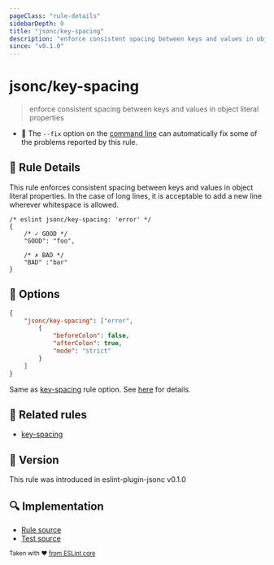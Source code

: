 ```yaml
---
pageClass: "rule-details"
sidebarDepth: 0
title: "jsonc/key-spacing"
description: "enforce consistent spacing between keys and values in object literal properties"
since: "v0.1.0"
---
```


# jsonc/key-spacing

> enforce consistent spacing between keys and values in object literal properties

- :wrench: The `--fix` option on the [command line](https://eslint.org/docs/user-guide/command-line-interface#fixing-problems) can automatically fix some of the problems reported by this rule.

## :book: Rule Details

This rule enforces consistent spacing between keys and values in object literal properties. In the case of long lines, it is acceptable to add a new line wherever whitespace is allowed.

<eslint-code-block fix>

<!-- eslint-skip -->

```json5
/* eslint jsonc/key-spacing: 'error' */
{
    /* ✓ GOOD */
    "GOOD": "foo",

    /* ✗ BAD */
    "BAD" :"bar"
}
```

</eslint-code-block>

## :wrench: Options

```json
{
    "jsonc/key-spacing": ["error",
        {
            "beforeColon": false,
            "afterColon": true,
            "mode": "strict"
        }
    ]
}
```

Same as [key-spacing] rule option. See [here](https://eslint.org/docs/rules/key-spacing#options) for details. 

## :couple: Related rules

- [key-spacing]

[key-spacing]: https://eslint.org/docs/rules/key-spacing

## :rocket: Version

This rule was introduced in eslint-plugin-jsonc v0.1.0

## :mag: Implementation

- [Rule source](https://github.com/ota-meshi/eslint-plugin-jsonc/blob/master/lib/rules/key-spacing.ts)
- [Test source](https://github.com/ota-meshi/eslint-plugin-jsonc/blob/master/tests/lib/rules/key-spacing.ts)

<sup>Taken with ❤️ [from ESLint core](https://eslint.org/docs/rules/key-spacing)</sup>
